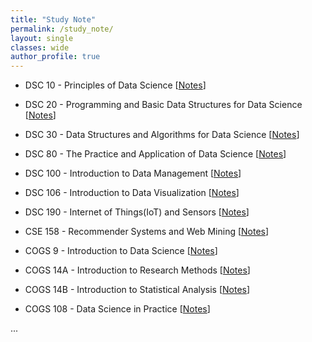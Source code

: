 ```yaml
---
title: "Study Note"
permalink: /study_note/
layout: single
classes: wide
author_profile: true
---
```



- DSC 10 - Principles of Data Science [[Notes](https://www.dropbox.com/scl/fi/3ikn5an8mtpoxzoi9sire/DSC-10.paper?rlkey=blum6rha13mhux9q5m6wythd0&st=yxvc9l5a&dl=0)]
- DSC 20 - Programming and Basic Data Structures for Data Science [[Notes](https://www.dropbox.com/scl/fi/5bj4fn34f8zgpx1qnfbms/DSC-20.paper?rlkey=fmed4p3cr9qxwx566g0skvu3f&st=k6l1b6cs&dl=0)]
- DSC 30 - Data Structures and Algorithms for Data Science [[Notes](https://www.dropbox.com/scl/fi/2pnrljbk8do5tyf42ghca/DSC-30.paper?rlkey=g8w53yjvzhlcndl3okts1sdu0&st=ceahnqwf&dl=0)]
- DSC 80 - The Practice and Application of Data Science [[Notes](https://www.dropbox.com/scl/fi/q8thkt10kkm4fnguavfyy/DSC-80.paper?rlkey=70szwrvvmcdcuu9p5j7v06oha&st=67ua6njd&dl=0)]
- DSC 100 - Introduction to Data Management [[Notes](https://www.dropbox.com/scl/fi/o33ouls620f7turbnr4m3/DSC-100.paper?rlkey=e1njt2bqjhj78581f94x7683d&st=7kxw393o&dl=0)]
- DSC 106 - Introduction to Data Visualization [[Notes](https://www.dropbox.com/scl/fi/hg7mo8ns55qnhx5zoifd8/DSC-106-Data-Visualization.paper?rlkey=l3w7ld0355moial66exspc90v&st=mipeknns&dl=0)]
- DSC 190 - Internet of Things(IoT) and Sensors [[Notes](https://www.dropbox.com/scl/fi/0whwehbzx1zx07f8ibs4l/DSC-190-IOT.paper?rlkey=0ehk5r6xvvbvsbpsrep454ibe&st=dud1um9m&dl=0)]
- CSE 158 - Recommender Systems and Web Mining [[Notes](https://www.dropbox.com/scl/fi/b5ob1uh0yyi06so9pl74a/CSE-158.paper?rlkey=sdf0bohpyo0ngq159ud1srqia&st=n7adqx5a&dl=0)]

- COGS 9 - Introduction to Data Science [[Notes](https://www.dropbox.com/scl/fi/7d781hlh0kithbal5xmfy/COGS-9.paper?rlkey=un1clbuf430xxx6akgplyfhyz&st=lipg2tkc&dl=0)]
- COGS 14A - Introduction to Research Methods [[Notes](https://www.dropbox.com/scl/fi/q6dnlwqbwzxf1nthv2046/COGS-14A.paper?rlkey=yzdaajyq1zh0intdg7nxz66hz&st=ru3efj6h&dl=0)]
- COGS 14B - Introduction to Statistical Analysis [[Notes](https://www.dropbox.com/scl/fi/9gdmxl4thkse2s7mttnwu/COGS-14B.paper?rlkey=czzcxtornw69vfewcgighqx6a&st=20qtr5x4&dl=0)]
- COGS 108 - Data Science in Practice [[Notes](https://www.dropbox.com/scl/fi/dbq7lylm2l0np1lljnusb/COGS-108.paper?rlkey=3q5tus5cv1eulj7ayvwgdes78&st=mtcfw43m&dl=0)]


...
